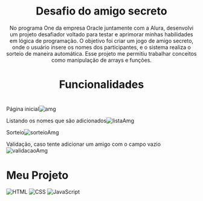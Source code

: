 <h1 align="center">Desafio do amigo secreto</h1>

<p align="center">
No programa One da empresa Oracle juntamente com a Alura, desenvolvi um projeto desafiador voltado para testar e aprimorar minhas habilidades em lógica de programação. O objetivo foi criar um jogo de amigo secreto, onde o usuário insere os nomes dos participantes, e o sistema realiza o sorteio de maneira automática. Esse projeto me permitiu trabalhar conceitos como manipulação de arrays e funções.
</p>

<h1 align="center">Funcionalidades<h1></h1>


Página inicial![amg](https://github.com/user-attachments/assets/7cf594c1-58d5-4f1e-8103-29066787bd3c)


Listando os nomes que são adicionados![listaAmg](https://github.com/user-attachments/assets/bc52a6fb-a92a-401a-8ec7-09609712c56e)

Sorteio![sorteioAmg](https://github.com/user-attachments/assets/d4b5de1a-1dd4-4831-b148-765bebd51cb0)

Validação, caso tente adicionar um amigo com o campo vazio![validacaoAmg](https://github.com/user-attachments/assets/18d27143-e8e2-40cc-a1a3-8a6572da11e9)

# Meu Projeto

![HTML](https://img.shields.io/badge/HTML-E34F26?style=for-the-badge&logo=html5&logoColor=white)
![CSS](https://img.shields.io/badge/CSS-1572B6?style=for-the-badge&logo=css3&logoColor=white)
![JavaScript](https://img.shields.io/badge/JavaScript-F7DF1E?style=for-the-badge&logo=javascript&logoColor=black)


